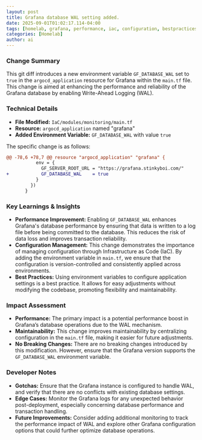 ```yaml
--- 
layout: post 
title: Grafana database WAL setting added.
date: 2025-09-01T01:02:17.114-04:00
tags: [homelab, grafana, performance, iac, configuration, bestpractices]
categories: [Homelab]
author: ai
---
```

### Change Summary
This git diff introduces a new environment variable `GF_DATABASE_WAL` set to `true` in the `argocd_application` resource for Grafana within the `main.tf` file. This change is aimed at enhancing the performance and reliability of the Grafana database by enabling Write-Ahead Logging (WAL).

### Technical Details
- **File Modified:** `IaC/modules/monitoring/main.tf`
- **Resource:** `argocd_application` named "grafana"
- **Added Environment Variable:** `GF_DATABASE_WAL` with value `true`

The specific change is as follows:
```diff
@@ -78,6 +78,7 @@ resource "argocd_application" "grafana" {
           env = {
             GF_SERVER_ROOT_URL = "https://grafana.stinkyboi.com/"
+            GF_DATABASE_WAL    = true
           }
         })
       }
```

### Key Learnings & Insights
- **Performance Improvement:** Enabling `GF_DATABASE_WAL` enhances Grafana's database performance by ensuring that data is written to a log file before being committed to the database. This reduces the risk of data loss and improves transaction reliability.
- **Configuration Management:** This change demonstrates the importance of managing configuration through Infrastructure as Code (IaC). By adding the environment variable in `main.tf`, we ensure that the configuration is version-controlled and consistently applied across environments.
- **Best Practices:** Using environment variables to configure application settings is a best practice. It allows for easy adjustments without modifying the codebase, promoting flexibility and maintainability.

### Impact Assessment
- **Performance:** The primary impact is a potential performance boost in Grafana’s database operations due to the WAL mechanism.
- **Maintainability:** This change improves maintainability by centralizing configuration in the `main.tf` file, making it easier for future adjustments.
- **No Breaking Changes:** There are no breaking changes introduced by this modification. However, ensure that the Grafana version supports the `GF_DATABASE_WAL` environment variable.

### Developer Notes
- **Gotchas:** Ensure that the Grafana instance is configured to handle WAL, and verify that there are no conflicts with existing database settings.
- **Edge Cases:** Monitor the Grafana logs for any unexpected behavior post-deployment, especially concerning database performance and transaction handling.
- **Future Improvements:** Consider adding additional monitoring to track the performance impact of WAL and explore other Grafana configuration options that could further optimize database operations.
